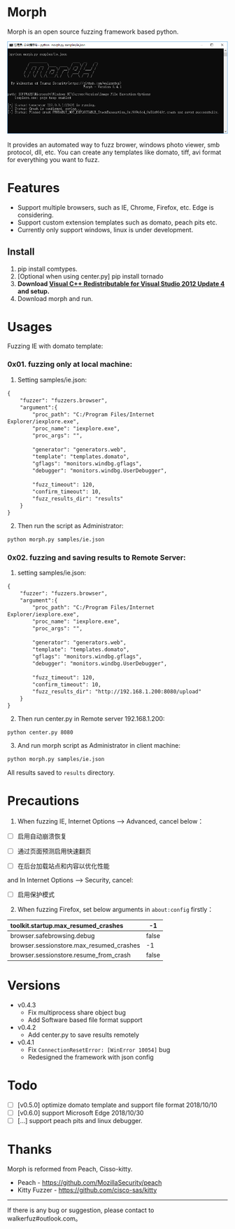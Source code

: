 # Morph

Morph is an open source fuzzing framework based python. 

![](./morph.png)

It provides an automated way to fuzz brower, windows photo viewer, smb protocol, dll, etc. You can create any templates like domato, tiff, avi format for everything you want to fuzz.

# Features

* Support multiple browsers, such as IE, Chrome, Firefox, etc. Edge is considering.
* Support custom extension templates such as domato, peach pits etc.
* Currently only support windows, linux is under development.

## Install

1. pip install comtypes.
2. [Optional when using center.py] pip install tornado
3. **Download [Visual C++ Redistributable for Visual Studio 2012 Update 4](https://www.microsoft.com/en-us/download/details.aspx?id=30679) and setup.**
4. Download morph and run.

# Usages

Fuzzing IE with domato template:

### 0x01. fuzzing only at local machine:

1. Setting samples/ie.json:

```
{
    "fuzzer": "fuzzers.browser",
    "argument":{
        "proc_path": "C:/Program Files/Internet Explorer/iexplore.exe",
        "proc_name": "iexplore.exe",
        "proc_args": "",
        
        "generator": "generators.web",
        "template": "templates.domato",
        "gflags": "monitors.windbg.gflags",
        "debugger": "monitors.windbg.UserDebugger",

        "fuzz_timeout": 120,
        "confirm_timeout": 10,
        "fuzz_results_dir": "results"
    }
}
```

2. Then run the script as Administrator:

```bash
python morph.py samples/ie.json
```

### 0x02. fuzzing and saving results to Remote Server:

1. setting samples/ie.json:

```
{
    "fuzzer": "fuzzers.browser",
    "argument":{
        "proc_path": "C:/Program Files/Internet Explorer/iexplore.exe",
        "proc_name": "iexplore.exe",
        "proc_args": "",
        
        "generator": "generators.web",
        "template": "templates.domato",
        "gflags": "monitors.windbg.gflags",
        "debugger": "monitors.windbg.UserDebugger",

        "fuzz_timeout": 120,
        "confirm_timeout": 10,
        "fuzz_results_dir": "http://192.168.1.200:8080/upload"
    }
}
```

2. Then run center.py in Remote server 192.168.1.200:

```
python center.py 8080
```

3. And run morph script as Administrator in client machine:

```bash
python morph.py samples/ie.json
```

All results saved to `results` directory.

# Precautions

1. When fuzzing IE, Internet Options --> Advanced, cancel below：

- [ ] 启用自动崩溃恢复

- [ ] 通过页面预测启用快速翻页

- [ ] 在后台加载站点和内容以优化性能

and In Internet Options --> Security, cancel:

- [ ] 启用保护模式

2. When fuzzing Firefox, set below arguments in `about:config` firstly：

| toolkit.startup.max_resumed_crashes      | -1    |
| :--------------------------------------- | ----- |
| browser.safebrowsing.debug               | false |
| browser.sessionstore.max_resumed_crashes | -1    |
| browser.sessionstore.resume_from_crash   | false |

# Versions

- v0.4.3
  - Fix multiprocess share object bug
  - Add Software based file format support
- v0.4.2
  - Add center.py to save results remotely
- v0.4.1
  - Fix `ConnectionResetError: [WinError 10054]` bug
  -  Redesigned the framework with json config

# Todo

- [ ] [v0.5.0] optimize domato template and support file format  2018/10/10
- [ ] [v0.6.0] support Microsoft Edge 2018/10/30
- [ ] [...] support peach pits and linux debugger.

# Thanks

Morph is reformed from Peach, Cisso-kitty.

- Peach - https://github.com/MozillaSecurity/peach
- Kitty Fuzzer - https://github.com/cisco-sas/kitty

------

If there is any bug or suggestion, please contact to walkerfuz#outlook.com。
